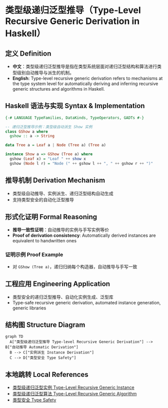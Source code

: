 # 类型级递归泛型推导（Type-Level Recursive Generic Derivation in Haskell）

## 定义 Definition

- **中文**：类型级递归泛型推导是指在类型系统层面对递归泛型结构和算法进行类型级别自动推导与派生的机制。
- **English**: Type-level recursive generic derivation refers to mechanisms at the type system level for automatically deriving and inferring recursive generic structures and algorithms in Haskell.

## Haskell 语法与实现 Syntax & Implementation

```haskell
{-# LANGUAGE TypeFamilies, DataKinds, TypeOperators, GADTs #-}

-- 递归泛型推导示例：类型级自动派生 Show 实例
class GShow a where
  gshow :: a -> String

data Tree a = Leaf a | Node (Tree a) (Tree a)

instance Show a => GShow (Tree a) where
  gshow (Leaf x) = "Leaf " ++ show x
  gshow (Node l r) = "Node (" ++ gshow l ++ ", " ++ gshow r ++ ")"
```

## 推导机制 Derivation Mechanism

- 类型级自动推导、实例派生、递归泛型结构自动生成
- 支持类型安全的自动化泛型推导

## 形式化证明 Formal Reasoning

- **推导一致性证明**：自动推导的实例与手写实例等价
- **Proof of derivation consistency**: Automatically derived instances are equivalent to handwritten ones

### 证明示例 Proof Example

- 对 `GShow (Tree a)`，递归归纳每个构造器，自动推导与手写一致

## 工程应用 Engineering Application

- 类型安全的递归泛型推导、自动化实例生成、泛型库
- Type-safe recursive generic derivation, automated instance generation, generic libraries

## 结构图 Structure Diagram

```mermaid
graph TD
  A["类型级递归泛型推导 Type-level Recursive Generic Derivation"] --> B["自动推导 Automatic Derivation"]
  B --> C["实例派生 Instance Derivation"]
  C --> D["类型安全 Type Safety"]
```

## 本地跳转 Local References

- [类型级递归泛型实例 Type-Level Recursive Generic Instance](../77-Type-Level-Recursive-Generic-Instance/01-Type-Level-Recursive-Generic-Instance-in-Haskell.md)
- [类型级递归泛型算法 Type-Level Recursive Generic Algorithm](../72-Type-Level-Recursive-Generic-Algorithm/01-Type-Level-Recursive-Generic-Algorithm-in-Haskell.md)
- [类型安全 Type Safety](../14-Type-Safety/01-Type-Safety-in-Haskell.md)
